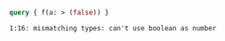 ```graphql
query { f(a: > (false)) }
```

```
1:16: mismatching types: can't use boolean as number
```